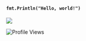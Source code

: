 <h4>
  <code>fmt.Println("Hello, world!")</code>
</h4>

<img align="center" src="https://github-readme-stats.vercel.app/api/top-langs/?username=vonderklaas&layout=compact&langs_count=6" />

![Profile Views](https://komarev.com/ghpvc/?username=garbalau-github&color=green) 
